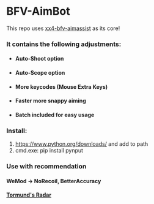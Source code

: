 # BFV-AimBot
This repo uses [xx4-bfv-aimassist](https://github.com/exex4/xx4-bfv-aimassist) as its core!  
### It contains the following adjustments:  

 - #### Auto-Shoot option
 - #### Auto-Scope option
 - #### More keycodes (Mouse Extra Keys)
 - #### Faster more snappy aiming 
 - #### Batch included for easy usage  
 
### Install:
1. https://www.python.org/downloads/ and add to path
2. cmd.exe: pip install pynput

### Use with recommendation

#### WeMod -> NoRecoil, BetterAccuracy
#### [Tormund's Radar](https://www.unknowncheats.me/forum/battlefield-v/332019-tormunds-radar-external-radar-bfv-pygame.html)

